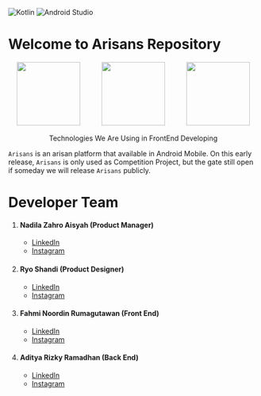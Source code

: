 ![Kotlin](https://img.shields.io/badge/kotlin-%230095D5.svg?style=for-the-badge&logo=kotlin&logoColor=white)
![Android Studio](https://img.shields.io/badge/Android%20Studio-3DDC84.svg?style=for-the-badge&logo=android-studio&logoColor=white)
# Welcome to Arisans Repository
<p align="Center">
  <img src="https://cdn.freebiesupply.com/logos/large/2x/kotlin-1-logo-png-transparent.png" height="128"/>
  &nbsp
  &nbsp
  &nbsp
  &nbsp
  &nbsp
  <img src="https://miro.medium.com/max/1400/1*UpiyYV4onPs4emx-whdVHA.png" height="128"/>
  &nbsp
  &nbsp
  &nbsp
  &nbsp
  &nbsp
  <img src="https://tabris.com/wp-content/uploads/2021/06/jetpack-compose-icon_RGB.png" height="128"/>
  
  <p align="center">
    Technologies We Are Using in FrontEnd Developing
  </p>
</p>

`Arisans` is an arisan platform that available in Android Mobile. On this early release, `Arisans` is only used as Competition Project, but the gate still open if someday we will release `Arisans` publicly.



# Developer Team
1.	#### Nadila Zahro Aisyah (Product Manager)
	-	[LinkedIn](https://www.linkedin.com/in/nadiladea01/)
	-	[Instagram](https://www.instagram.com/nadiladea_/)
2.	#### Ryo Shandi (Product Designer)
	-	[LinkedIn](https://www.linkedin.com/in/ryoshandy/)
	-	[Instagram](https://www.instagram.com/ryoshandy/)
3. #### Fahmi Noordin Rumagutawan (Front End)
	-	[LinkedIn](https://www.linkedin.com/in/fahmi-noordin-rumagutawan-0b506521b/)
	-	[Instagram](https://www.instagram.com/fahmigutawan/)
4.	#### Aditya Rizky Ramadhan (Back End)
	-	[LinkedIn](https://www.linkedin.com/in/aditya-rizky-70952921b/)
	-	[Instagram](https://www.instagram.com/adityaariizkyy/)
